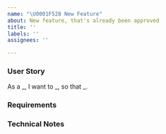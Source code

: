 ```yaml
---
name: "\U0001F528 New Feature"
about: New feature, that's already been approved
title: ''
labels: ''
assignees: ''

---
```


### User Story
As a _, I want to _, so that _.

### Requirements

### Technical Notes
